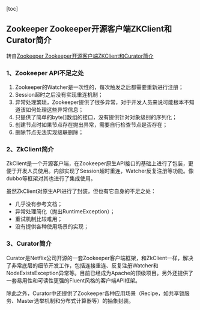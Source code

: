 [toc]

## Zookeeper Zookeeper开源客户端ZKClient和Curator简介
转自[Zookeeper Zookeeper开源客户端ZKClient和Curator简介](https://blog.csdn.net/wo541075754/article/details/68067872)


### 1、Zookeeper API不足之处

1. Zookeeper的Watcher是一次性的，每次触发之后都需要重新进行注册； 
2. Session超时之后没有实现重连机制； 
3. 异常处理繁琐，Zookeeper提供了很多异常，对于开发人员来说可能根本不知道该如何处理这些异常信息；
4. 只提供了简单的byte[]数组的接口，没有提供针对对象级别的序列化； 
5. 创建节点时如果节点存在抛出异常，需要自行检查节点是否存在； 
6. 删除节点无法实现级联删除；

### 2、ZkClient简介
ZkClient是一个开源客户端，在Zookeeper原生API接口的基础上进行了包装，更便于开发人员使用。内部实现了Session超时重连，Watcher反复注册等功能。像dubbo等框架对其也进行了集成使用。

虽然ZkClient对原生API进行了封装，但也有它自身的不足之处：
* 几乎没有参考文档；
* 异常处理简化（抛出RuntimeException）；
* 重试机制比较难用；
* 没有提供各种使用场景的实现；

### 3、Curator简介
Curator是Netflix公司开源的一套Zookeeper客户端框架，和ZkClient一样，解决了非常底层的细节开发工作，包括连接重连、反复注册Watcher和NodeExistsException异常等。目前已经成为Apache的顶级项目。另外还提供了一套易用性和可读性更强的Fluent风格的客户端API框架。

除此之外，Curator中还提供了Zookeeper各种应用场景（Recipe，如共享锁服务、Master选举机制和分布式计算器等）的抽象封装。